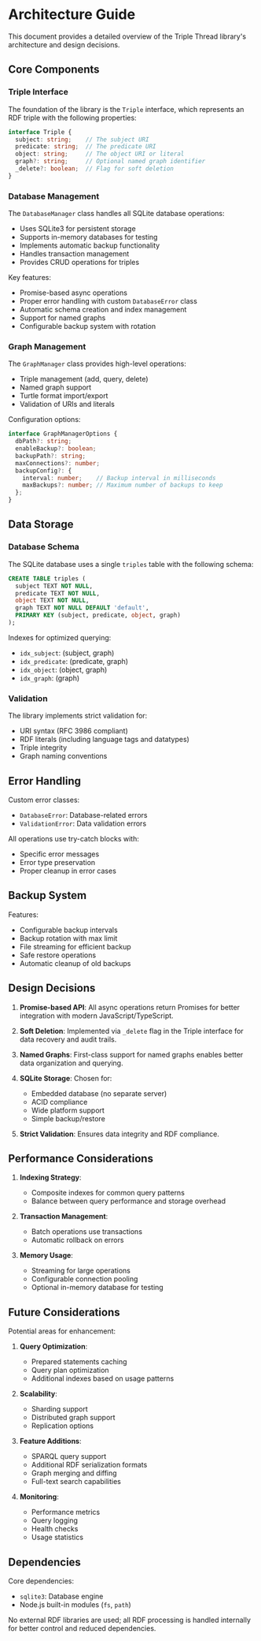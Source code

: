 # Architecture Guide

This document provides a detailed overview of the Triple Thread library's architecture and design decisions.

## Core Components

### Triple Interface

The foundation of the library is the `Triple` interface, which represents an RDF triple with the following properties:

```typescript
interface Triple {
  subject: string;    // The subject URI
  predicate: string;  // The predicate URI
  object: string;     // The object URI or literal
  graph?: string;     // Optional named graph identifier
  _delete?: boolean;  // Flag for soft deletion
}
```

### Database Management

The `DatabaseManager` class handles all SQLite database operations:

- Uses SQLite3 for persistent storage
- Supports in-memory databases for testing
- Implements automatic backup functionality
- Handles transaction management
- Provides CRUD operations for triples

Key features:
- Promise-based async operations
- Proper error handling with custom `DatabaseError` class
- Automatic schema creation and index management
- Support for named graphs
- Configurable backup system with rotation

### Graph Management

The `GraphManager` class provides high-level operations:

- Triple management (add, query, delete)
- Named graph support
- Turtle format import/export
- Validation of URIs and literals

Configuration options:
```typescript
interface GraphManagerOptions {
  dbPath?: string;
  enableBackup?: boolean;
  backupPath?: string;
  maxConnections?: number;
  backupConfig?: {
    interval: number;    // Backup interval in milliseconds
    maxBackups?: number; // Maximum number of backups to keep
  };
}
```

## Data Storage

### Database Schema

The SQLite database uses a single `triples` table with the following schema:

```sql
CREATE TABLE triples (
  subject TEXT NOT NULL,
  predicate TEXT NOT NULL,
  object TEXT NOT NULL,
  graph TEXT NOT NULL DEFAULT 'default',
  PRIMARY KEY (subject, predicate, object, graph)
);
```

Indexes for optimized querying:
- `idx_subject`: (subject, graph)
- `idx_predicate`: (predicate, graph)
- `idx_object`: (object, graph)
- `idx_graph`: (graph)

### Validation

The library implements strict validation for:

- URI syntax (RFC 3986 compliant)
- RDF literals (including language tags and datatypes)
- Triple integrity
- Graph naming conventions

## Error Handling

Custom error classes:
- `DatabaseError`: Database-related errors
- `ValidationError`: Data validation errors

All operations use try-catch blocks with:
- Specific error messages
- Error type preservation
- Proper cleanup in error cases

## Backup System

Features:
- Configurable backup intervals
- Backup rotation with max limit
- File streaming for efficient backup
- Safe restore operations
- Automatic cleanup of old backups

## Design Decisions

1. **Promise-based API**: All async operations return Promises for better integration with modern JavaScript/TypeScript.

2. **Soft Deletion**: Implemented via `_delete` flag in the Triple interface for data recovery and audit trails.

3. **Named Graphs**: First-class support for named graphs enables better data organization and querying.

4. **SQLite Storage**: Chosen for:
   - Embedded database (no separate server)
   - ACID compliance
   - Wide platform support
   - Simple backup/restore

5. **Strict Validation**: Ensures data integrity and RDF compliance.

## Performance Considerations

1. **Indexing Strategy**:
   - Composite indexes for common query patterns
   - Balance between query performance and storage overhead

2. **Transaction Management**:
   - Batch operations use transactions
   - Automatic rollback on errors

3. **Memory Usage**:
   - Streaming for large operations
   - Configurable connection pooling
   - Optional in-memory database for testing

## Future Considerations

Potential areas for enhancement:

1. **Query Optimization**:
   - Prepared statements caching
   - Query plan optimization
   - Additional indexes based on usage patterns

2. **Scalability**:
   - Sharding support
   - Distributed graph support
   - Replication options

3. **Feature Additions**:
   - SPARQL query support
   - Additional RDF serialization formats
   - Graph merging and diffing
   - Full-text search capabilities

4. **Monitoring**:
   - Performance metrics
   - Query logging
   - Health checks
   - Usage statistics

## Dependencies

Core dependencies:
- `sqlite3`: Database engine
- Node.js built-in modules (`fs`, `path`)

No external RDF libraries are used; all RDF processing is handled internally for better control and reduced dependencies.